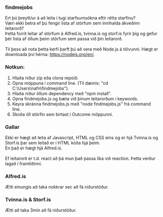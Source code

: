 ### findmejobs
Ert þú þreytt/ur á að leita í tugi starfsumsókna eftir rétta starfinu?
<br> Væri ekki betra ef þú fengir lista af störfum sem innihalda ákveðinn leitarorð?
<br> Þetta forrit leitar af störfum á Alfred.is, tvinna.is og storf.is fyrir þig og gefur þér lista af öllum þeim störfum sem passa við þín leitarorð.
<br>  
Til þess að nota þetta kerfi þarft þú að vera með Node.js á tölvunni. Hægt er downloada því hérna: https://nodejs.org/en/.

### Notkun: 
1. Hlaða niður zip eða clona repoið.
2. Opna möppuna í command line. (Til dæmis: "cd C:\Users\nafn\findmejobs").
3. Hlaða niður öllum dependency með "npm install".
4. Opna findmejobs.js og bæta við þínum leitarorðum í keywords.
5. Keyra skránna findmejobs.js með "node findmejobs.js" frá command line.
6. Skoða öll störfin sem birtast í Outcome möppunni.

### Gallar
Ekki er hægt að leita af Javascript, HTML og CSS eins og er hjá Tvinna.is og Storf.is þar sem leitað er í HTML kóða hjá þeim.
<br> En það er hægt hjá Alfred.is.
<br>
<br> Ef leitarorð er t.d. react að þá mun það passa líka við reaction. Þetta verður lagað í framtíðinni.

### Alfred.is
Ætti einungis að taka nokkrar sec að fá niðurstöður.

### Tvinna.is & Storf.is
Ætti að taka 3mín að fá niðurstöður.
